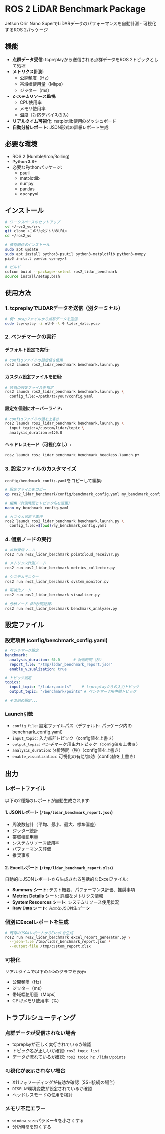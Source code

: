 # ROS 2 LiDAR Benchmark Package

Jetson Orin Nano SuperでLiDARデータのパフォーマンスを自動計測・可視化するROS 2パッケージ

## 機能

- **点群データ受信**: tcpreplayから送信される点群データをROS 2トピックとして処理
- **メトリクス計測**:
  - 公開頻度（Hz）
  - 帯域幅使用量（Mbps）
  - ジッター（ms）
- **システムリソース監視**:
  - CPU使用率
  - メモリ使用率
  - 温度（対応デバイスのみ）
- **リアルタイム可視化**: matplotlib使用のダッシュボード
- **自動分析レポート**: JSON形式の詳細レポート生成

## 必要な環境

- ROS 2 (Humble/Iron/Rolling)
- Python 3.8+
- 必要なPythonパッケージ:
  - psutil
  - matplotlib
  - numpy
  - pandas
  - openpyxl

## インストール

```bash
# ワークスペースのセットアップ
cd ~/ros2_ws/src
git clone <このリポジトリのURL>
cd ~/ros2_ws

# 依存関係のインストール
sudo apt update
sudo apt install python3-psutil python3-matplotlib python3-numpy
pip3 install pandas openpyxl

# ビルド
colcon build --packages-select ros2_lidar_benchmark
source install/setup.bash
```

## 使用方法

### 1. tcpreplayでLiDARデータを送信（別ターミナル）

```bash
# 例: pcapファイルから点群データを送信
sudo tcpreplay -i eth0 -l 0 lidar_data.pcap
```

### 2. ベンチマークの実行

#### デフォルト設定で実行:
```bash
# configファイルの設定値を使用
ros2 launch ros2_lidar_benchmark benchmark.launch.py
```

#### カスタム設定ファイルを使用:
```bash
# 独自の設定ファイルを指定
ros2 launch ros2_lidar_benchmark benchmark.launch.py \
  config_file:=/path/to/your/config.yaml
```

#### 設定を個別にオーバーライド:
```bash
# configファイルの値を上書き
ros2 launch ros2_lidar_benchmark benchmark.launch.py \
  input_topic:=/custom/lidar/topic \
  analysis_duration:=120.0
```

#### ヘッドレスモード（可視化なし）:
```bash
ros2 launch ros2_lidar_benchmark benchmark_headless.launch.py
```

### 3. 設定ファイルのカスタマイズ

`config/benchmark_config.yaml`をコピーして編集:

```bash
# 設定ファイルをコピー
cp ros2_lidar_benchmark/config/benchmark_config.yaml my_benchmark_config.yaml

# 編集（計測時間とトピック名を変更）
nano my_benchmark_config.yaml

# カスタム設定で実行
ros2 launch ros2_lidar_benchmark benchmark.launch.py \
  config_file:=$(pwd)/my_benchmark_config.yaml
```

### 4. 個別ノードの実行

```bash
# 点群受信ノード
ros2 run ros2_lidar_benchmark pointcloud_receiver.py

# メトリクス計測ノード
ros2 run ros2_lidar_benchmark metrics_collector.py

# システムモニター
ros2 run ros2_lidar_benchmark system_monitor.py

# 可視化ノード
ros2 run ros2_lidar_benchmark visualizer.py

# 分析ノード（60秒間記録）
ros2 run ros2_lidar_benchmark benchmark_analyzer.py
```

## 設定ファイル

### 設定項目 (config/benchmark_config.yaml)

```yaml
# ベンチマーク設定
benchmark:
  analysis_duration: 60.0      # 計測時間（秒）
  report_file: "/tmp/lidar_benchmark_report.json"
  enable_visualization: true

# トピック設定
topics:
  input_topic: "/lidar/points"     # tcpreplayからの入力トピック
  output_topic: "/benchmark/points" # ベンチマーク用中間トピック

# その他の設定...
```

### Launch引数
- `config_file`: 設定ファイルパス（デフォルト: パッケージ内のbenchmark_config.yaml）
- `input_topic`: 入力点群トピック（config値を上書き）
- `output_topic`: ベンチマーク用出力トピック（config値を上書き）
- `analysis_duration`: 分析時間（秒）（config値を上書き）
- `enable_visualization`: 可視化の有効/無効（config値を上書き）

## 出力

### レポートファイル
以下の2種類のレポートが自動生成されます:

#### 1. JSONレポート (`/tmp/lidar_benchmark_report.json`)
- 周波数統計（平均、最小、最大、標準偏差）
- ジッター統計
- 帯域幅使用量
- システムリソース使用率
- パフォーマンス評価
- 推奨事項

#### 2. Excelレポート (`/tmp/lidar_benchmark_report.xlsx`)
自動的にJSONレポートから生成される包括的なExcelファイル:
- **Summary シート**: テスト概要、パフォーマンス評価、推奨事項
- **Metrics Details シート**: 詳細なメトリクス情報
- **System Resources シート**: システムリソース使用状況
- **Raw Data シート**: 完全なJSON生データ

### 個別にExcelレポートを生成
```bash
# 既存のJSONレポートからExcelを生成
ros2 run ros2_lidar_benchmark excel_report_generator.py \
  --json-file /tmp/lidar_benchmark_report.json \
  --output-file /tmp/custom_report.xlsx
```

### 可視化
リアルタイムで以下の4つのグラフを表示:
- 公開頻度（Hz）
- ジッター（ms）
- 帯域幅使用量（Mbps）
- CPU/メモリ使用率（%）

## トラブルシューティング

### 点群データが受信されない場合
- tcpreplayが正しく実行されているか確認
- トピック名が正しいか確認: `ros2 topic list`
- データが流れているか確認: `ros2 topic hz /lidar/points`

### 可視化が表示されない場合
- X11フォワーディングが有効か確認（SSH接続の場合）
- `DISPLAY`環境変数が設定されているか確認
- ヘッドレスモードの使用を検討

### メモリ不足エラー
- `window_size`パラメータを小さくする
- 分析時間を短くする